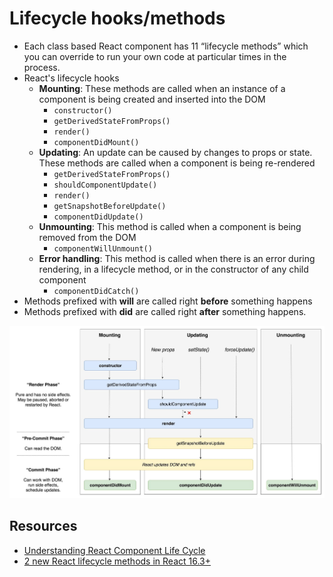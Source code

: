 # Lifecycle hooks/methods

* Each class based React component has 11 “lifecycle methods” which you can override to run your own code at particular times in the process.
* React's lifecycle hooks
  * **Mounting**: These methods are called when an instance of a component is being created and inserted into the DOM
    * `constructor()`
    * `getDerivedStateFromProps()`
    * `render()`
    * `componentDidMount()`
  * **Updating**: An update can be caused by changes to props or state. These methods are called when a component is being re-rendered
    * `getDerivedStateFromProps()`
    * `shouldComponentUpdate()`
    * `render()`
    * `getSnapshotBeforeUpdate()`
    * `componentDidUpdate()`
  * **Unmounting**: This method is called when a component is being removed from the DOM
    * `componentWillUnmount()`
  * **Error handling**: This method is called when there is an error during rendering, in a lifecycle method, or in the constructor of any child component
    * `componentDidCatch()`
* Methods prefixed with **will** are called right **before** something happens
* Methods prefixed with **did** are called right **after** something happens.


![react lifecycle hooks](../../.gitbook/assets/react_lifecycle_hooks.jpeg)

## Resources

* [Understanding React Component Life Cycle](https://medium.com/@baphemot/understanding-reactjs-component-life-cycle-823a640b3e8d)
* [2 new React lifecycle methods in React 16.3+](https://medium.com/@baphemot/understanding-react-react-16-3-component-life-cycle-23129bc7a705)

